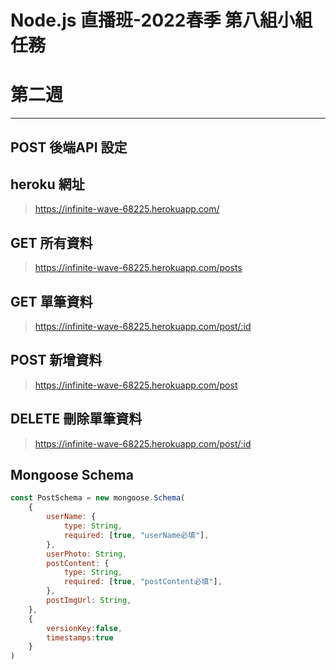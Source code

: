 # Node.js 直播班-2022春季 第八組小組任務 
# 第二週
---
## POST 後端API 設定

## heroku 網址
> https://infinite-wave-68225.herokuapp.com/ 

## GET 所有資料
> https://infinite-wave-68225.herokuapp.com/posts

## GET 單筆資料
> https://infinite-wave-68225.herokuapp.com/post/:id
## POST 新增資料
> https://infinite-wave-68225.herokuapp.com/post

## DELETE 刪除單筆資料
> https://infinite-wave-68225.herokuapp.com/post/:id
## Mongoose Schema
```javascript
const PostSchema = new mongoose.Schema(
    {
        userName: {
            type: String,
            required: [true, "userName必填"],
        },
        userPhoto: String,
        postContent: {
            type: String,
            required: [true, "postContent必填"],
        },
        postImgUrl: String,       
    },
    { 
        versionKey:false,
        timestamps:true
    }
)

```